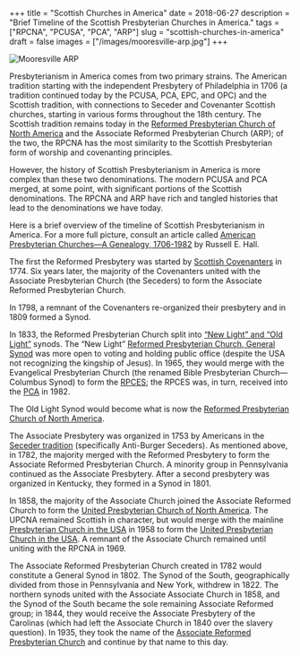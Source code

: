 +++
title = "Scottish Churches in America"
date = 2018-06-27
description = "Brief Timeline of the Scottish Presbyterian Churches in America."
tags = ["RPCNA", "PCUSA", "PCA", "ARP"]
slug = "scottish-churches-in-america"
draft = false
images = ["/images/mooresville-arp.jpg"]
+++

![Mooresville ARP](/images/mooresville-arp.jpg)

Presbyterianism in America comes from two primary strains. The American tradition starting with the independent Presbytery of Philadelphia in 1706 (a tradition continued today by the PCUSA, PCA, EPC, and OPC) and the Scottish tradition, with connections to Seceder and Covenanter Scottish churches, starting in various forms throughout the 18th century. The Scottish tradition remains today in the [Reformed Presbyterian Church of North America](https://en.wikipedia.org/wiki/Reformed_Presbyterian_Church_of_North_America) and the Associate Reformed Presbyterian Church (ARP); of the two, the RPCNA has the most similarity to the Scottish Presbyterian form of worship and covenanting principles.

However, the history of Scottish Presbyterianism in America is more complex than these two denominations. The modern PCUSA and PCA merged, at some point, with significant portions of the Scottish denominations. The RPCNA and ARP have rich and tangled histories that lead to the denominations we have today.

Here is a brief overview of the timeline of Scottish Presbyterianism in America. For a more full picture, consult an article called [American Presbyterian Churches—A Genealogy, 1706-1982](https://www.jstor.org/stable/23328527) by Russell E. Hall.

The first the Reformed Presbytery was started by [Scottish Covenanters](https://en.wikipedia.org/wiki/Covenanter) in 1774. Six years later, the majority of the Covenanters united with the Associate Presbyterian Church (the Seceders) to form the Associate Reformed Presbyterian Church.

In 1798, a remnant of the Covenanters re-organized their presbytery and in 1809 formed a Synod.

In 1833, the Reformed Presbyterian Church split into [“New Light” and “Old Light”](https://en.wikipedia.org/wiki/Old_and_New_Light) synods. The “New Light” [Reformed Presbyterian Church, General Synod](https://en.wikipedia.org/wiki/Reformed_Presbyterian_Church,_General_Synod) was more open to voting and holding public office (despite the USA not recognizing the kingship of Jesus). In 1965, they would merge with the Evangelical Presbyterian Church (the renamed Bible Presbyterian Church—Columbus Synod) to form the [RPCES](https://en.wikipedia.org/wiki/Reformed_Presbyterian_Church,_Evangelical_Synod); the RPCES was, in turn, received into the [PCA](https://en.wikipedia.org/wiki/Presbyterian_Church_in_America) in 1982.

The Old Light Synod would become what is now the [Reformed Presbyterian Church of North America](https://en.wikipedia.org/wiki/Reformed_Presbyterian_Church_of_North_America).

The Associate Presbytery was organized in 1753 by Americans in the [Seceder tradition](https://en.wikipedia.org/wiki/First_Secession) (specifically Anti-Burger Seceders). As mentioned above, in 1782, the majority merged with the Reformed Presbytery to form the Associate Reformed Presbyterian Church. A minority group in Pennsylvania continued as the Associate Presbytery. After a second presbytery was organized in Kentucky, they formed in a Synod in 1801.

In 1858, the majority of the Associate Church joined the Associate Reformed Church to form the [United Presbyterian Church of North America](https://en.wikipedia.org/wiki/United_Presbyterian_Church_of_North_America). The UPCNA remained Scottish in character, but would merge with the mainline [Presbyterian Church in the USA](https://en.wikipedia.org/wiki/Presbyterian_Church_in_the_United_States_of_America) in 1958 to form the [United Presbyterian Church in the USA](https://en.wikipedia.org/wiki/Presbyterian_Church_in_the_United_States_of_America). A remnant of the Associate Church remained until uniting with the RPCNA in 1969.

The Associate Reformed Presbyterian Church created in 1782 would constitute a General Synod in 1802. The Synod of the South, geographically divided from those in Pennsylvania and New York, withdrew in 1822. The northern synods united with the Associate Associate Church in 1858, and the Synod of the South became the sole remaining Associate Reformed group; in 1844, they would receive the Associate Presbytery of the Carolinas (which had left the Associate Church in 1840 over the slavery question). In 1935, they took the name of the [Associate Reformed Presbyterian Church](https://en.wikipedia.org/wiki/Associate_Reformed_Presbyterian_Church) and continue by that name to this day.

